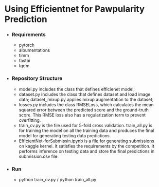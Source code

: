 # Using Efficientnet for Pawpularity Prediction

- ### Requirements
    - pytorch
    - albumentations
    - timm
    - fastai
    - tqdm
- ### Repository Structure
    - model.py includes the class that defines efficienet model; 
    - dataset.py includes the class that defines dataset and load image data; dataset_mixup.py applies mixup augmentation to the dataset; 
    - losses.py includes the class RMSELoss, which calculates the mean squared error between the predicted score and the ground-truth score. This RMSE loss also has a regularization term to prevent overfitting.
    - train_cv.py is the file used for 5-fold cross validation. train_all.py is for training the model on all the training data and produces the final model for generating testing data predictions.
    - EfficientNet-forSubmissin.ipynb is a file for generating submissions on kaggle kernel. It satisfies the requirements by the competition. It performs inference on testing data and store the final predictions in submission.csv file.
- ### Run
    - python train_cv.py / python train_all.py
